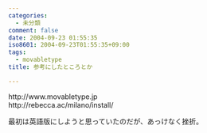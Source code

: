 ```yaml
---
categories:
  - 未分類
comment: false
date: 2004-09-23 01:55:35
iso8601: 2004-09-23T01:55:35+09:00
tags:
  - movabletype
title: 参考にしたところとか

---
```


<div class="entry-body">
                                 <p>http://www.movabletype.jp<br />
http://rebecca.ac/milano/install/</p>

<p>最初は英語版にしようと思っていたのだが、あっけなく挫折。</p>
                              </div>    	
